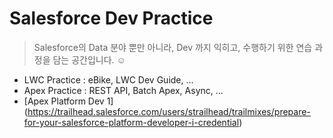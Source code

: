 # Salesforce Dev Practice
> Salesforce의 Data 분야 뿐만 아니라, Dev 까지 익히고, 수행하기 위한 연습 과정을 담는 공간입니다. ☺️

- LWC Practice : eBike, LWC Dev Guide, ...
- Apex Practice : REST API, Batch Apex, Async, ...
- [Apex Platform Dev 1] (https://trailhead.salesforce.com/users/strailhead/trailmixes/prepare-for-your-salesforce-platform-developer-i-credential)
